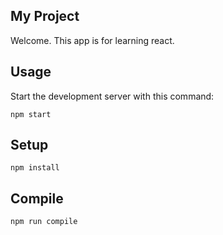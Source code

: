My Project
---
 
Welcome. This app is for learning react.
 
Usage
---
  
Start the development server with this command:
  
```
npm start
```
 
Setup
---
 
```
npm install
```
 

Compile
---
 
```
npm run compile
```
